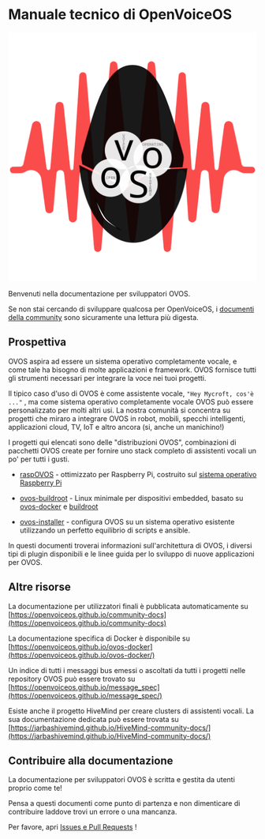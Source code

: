 # Manuale tecnico di OpenVoiceOS

![](https://github.com/OpenVoiceOS/ovos_assets/blob/master/Logo/ovos-logo-512.png?raw=true)

Benvenuti nella documentazione per sviluppatori OVOS.

Se non stai cercando di sviluppare qualcosa per OpenVoiceOS, i [documenti della community](https://openvoiceos.github.io/community-docs) sono sicuramente una lettura più digesta.

## Prospettiva

OVOS aspira ad essere un sistema operativo completamente vocale, e come tale ha bisogno di molte applicazioni e framework. OVOS fornisce tutti gli strumenti necessari per integrare la voce nei tuoi progetti.

Il tipico caso d'uso di OVOS è come assistente vocale, `"Hey Mycroft, cos'è ..."` , ma come sistema operativo completamente vocale OVOS può essere personalizzato per molti altri usi. La nostra comunità si concentra su progetti che miraro a integrare OVOS in robot, mobili, specchi intelligenti, applicazioni cloud, TV, IoT e altro ancora (si, anche un manichino!)

I progetti qui elencati sono delle "distribuzioni OVOS", combinazioni di pacchetti OVOS create per fornire uno stack completo di assistenti vocali un po' per tutti i gusti.

- [raspOVOS](https://github.com/OpenVoiceOS/raspOVOS) - ottimizzato per Raspberry Pi, costruito sul [sistema operativo Raspberry Pi](https://www.raspberrypi.com/software/)

- [ovos-buildroot](https://github.com/OpenVoiceOS/ovos-buildroot) - Linux minimale per dispositivi embedded, basato su [ovos-docker](https://github.com/OpenVoiceOS/ovos-docker/) e [buildroot](https://buildroot.org/)

- [ovos-installer](https://github.com/OpenVoiceOS/ovos-installer) - configura OVOS su un sistema operativo esistente utilizzando un perfetto equilibrio di scripts e ansible.

In questi documenti troverai informazioni sull'architettura di OVOS, i diversi tipi di plugin disponibili e le linee guida per lo sviluppo di nuove applicazioni per OVOS.

## Altre risorse

La documentazione per utilizzatori finali è pubblicata automaticamente su [https://openvoiceos.github.io/community-docs](https://openvoiceos.github.io/community-docs)

La documentazione specifica di Docker è disponibile su [https://openvoiceos.github.io/ovos-docker](https://openvoiceos.github.io/ovos-docker/)

Un indice di tutti i messaggi bus emessi o ascoltati da tutti i progetti nelle repository OVOS può essere trovato su [https://openvoiceos.github.io/message_spec](https://openvoiceos.github.io/message_spec/)

Esiste anche il progetto HiveMind per creare clusters di assistenti vocali. La sua documentazione dedicata può essere trovata su [https://jarbashivemind.github.io/HiveMind-community-docs/](https://jarbashivemind.github.io/HiveMind-community-docs/)

## Contribuire alla documentazione

La documentazione per sviluppatori OVOS è scritta e gestita da utenti proprio come te!

Pensa a questi documenti come punto di partenza e non dimenticare di contribuire laddove trovi un errore o una mancanza.

Per favore, apri [Issues e Pull Requests](https://github.com/OpenVoiceOS/ovos-technical-manual) !
